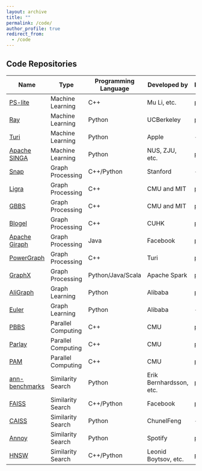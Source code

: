 ```yaml
---
layout: archive
title: ""
permalink: /code/
author_profile: true
redirect_from:
  - /code
---
```


## Code Repositories
| Name    | Type              | Programming Language  | Developed by |Publication|
|-------  |-------------------|-----------------------|-------------|------------|
|[PS-lite](https://github.com/dmlc/ps-lite)  |Machine Learning   |C++|Mu Li, etc.|[paper](http://www.cs.cmu.edu/~muli/file/parameter_server_osdi14.pdf) |
|[Ray](https://github.com/ray-project/ray)  |Machine Learning  |Python|UCBerkeley|[paper](https://www.usenix.org/system/files/osdi18-moritz.pdf) |
|[Turi](https://github.com/apple/turicreate)  |Machine Learning  |Python|Apple| - |
|[Apache SINGA](https://github.com/apache/singa)  |Machine Learning  |Python|NUS, ZJU, etc.|[paper](https://www.comp.nus.edu.sg/~ooibc/singaopen-mm15.pdf) |
|[Snap](http://snap.stanford.edu/snap/index.html) |Graph Processing |C++/Python |Stanford|- |
|[Ligra](http://jshun.github.io/ligra/)  |Graph Processing  |C++|CMU and MIT|[paper](https://people.csail.mit.edu/jshun/ligra.pdf) |
|[GBBS](https://paralg.github.io/gbbs)  |Graph Processing  |C++|CMU and MIT| [paper](https://people.csail.mit.edu/jshun/gbbs.pdf) |
|[Blogel](http://www.cse.cuhk.edu.hk/blogel/index.html)|Graph Processing|C++|CUHK|[paper](http://www.vldb.org/pvldb/vol7/p1981-yan.pdf)|
|[Apache Giraph](http://giraph.apache.org)  |Graph Processing  |Java|Facebook|[paper](http://www.vldb.org/pvldb/vol8/p1804-ching.pdf)|
|[PowerGraph](https://github.com/jegonzal/PowerGraph)  |Graph Processing  |C++|Turi|[paper](https://www.usenix.org/system/files/conference/osdi12/osdi12-final-167.pdf) |
|[GraphX](https://spark.apache.org/graphx/)  |Graph Processing  |Python/Java/Scala|Apache Spark|[paper](https://www.usenix.org/system/files/conference/osdi14/osdi14-paper-gonzalez.pdf) |
|[AliGraph](https://github.com/alibaba/graph-learn)  |Graph Learning  |Python| Alibaba |[paper](http://www.vldb.org/pvldb/vol12/p2094-zhu.pdf) |
|[Euler](https://github.com/alibaba/euler)  |Graph Learning  |Python| Alibaba |- |
|[PBBS](https://www.cs.cmu.edu/~pbbs/index.html)  |Parallel Computing  |C++|CMU|[paper](http://www.cs.cmu.edu/~guyb/papers/SBFG12.pdf) |
|[Parlay](https://github.com/cmuparlay/parlaylib)  |Parallel Computing  |C++|CMU|[paper](https://danielanderson.net/papers/spaa20-parlaylib.pdf) |
|[PAM](https://www.cs.cmu.edu/~yihans/PAMweb/index.html)  |Parallel Computing  |C++|CMU|[paper](https://www.cs.cmu.edu/~yihans/papers/pam.pdf) |
|[ann-benchmarks](https://github.com/erikbern/ann-benchmarks)  |Similarity Search  |Python|Erik Bernhardsson, etc.|[paper](https://arxiv.org/pdf/1807.05614.pdf) |
|[FAISS](https://github.com/facebookresearch/faiss)  |Similarity Search  |C++/Python|Facebook|[paper](https://arxiv.org/pdf/1702.08734.pdf) |
|[CAISS](https://github.com/ChunelFeng/caiss)  |Similarity Search  |Python|ChunelFeng|- |
|[Annoy](https://github.com/spotify/annoy)  |Similarity Search  |Python|Spotify|[paper](https://arxiv.org/pdf/1610.02455.pdf) |
|[HNSW](https://github.com/nmslib/nmslib)  |Similarity Search  |C++/Python|Leonid Boytsov, etc.|[paper](https://arxiv.org/pdf/1603.09320.pdf) |